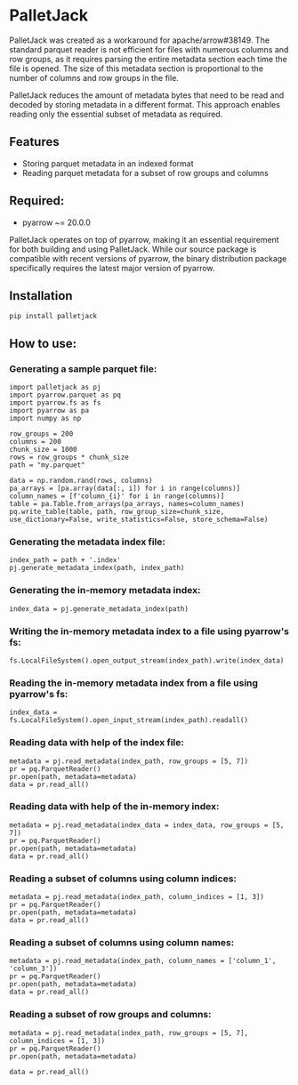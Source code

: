 # PalletJack
PalletJack was created as a workaround for apache/arrow#38149. The standard parquet reader is not efficient for files with numerous columns and row groups, as it requires parsing the entire metadata section each time the file is opened. The size of this metadata section is proportional to the number of columns and row groups in the file.

PalletJack reduces the amount of metadata bytes that need to be read and decoded by storing metadata in a different format. This approach enables reading only the essential subset of metadata as required.

## Features

- Storing parquet metadata in an indexed format
- Reading parquet metadata for a subset of row groups and columns

## Required:

- pyarrow  ~= 20.0.0
 
PalletJack operates on top of pyarrow, making it an essential requirement for both building and using PalletJack. While our source package is compatible with recent versions of pyarrow, the binary distribution package specifically requires the latest major version of pyarrow.

##  Installation

```
pip install palletjack
```

## How to use:


### Generating a sample parquet file:
```
import palletjack as pj
import pyarrow.parquet as pq
import pyarrow.fs as fs
import pyarrow as pa
import numpy as np

row_groups = 200
columns = 200
chunk_size = 1000
rows = row_groups * chunk_size
path = "my.parquet"

data = np.random.rand(rows, columns)
pa_arrays = [pa.array(data[:, i]) for i in range(columns)]
column_names = [f'column_{i}' for i in range(columns)]
table = pa.Table.from_arrays(pa_arrays, names=column_names)
pq.write_table(table, path, row_group_size=chunk_size, use_dictionary=False, write_statistics=False, store_schema=False)
```

### Generating the metadata index file:
```
index_path = path + '.index'
pj.generate_metadata_index(path, index_path)
```

### Generating the in-memory metadata index:
```
index_data = pj.generate_metadata_index(path)
```

### Writing the in-memory metadata index to a file using pyarrow's fs:
```
fs.LocalFileSystem().open_output_stream(index_path).write(index_data)
```

### Reading the in-memory metadata index from a file using pyarrow's fs:
```
index_data = fs.LocalFileSystem().open_input_stream(index_path).readall()
```

### Reading data with help of the index file:
```
metadata = pj.read_metadata(index_path, row_groups = [5, 7])
pr = pq.ParquetReader()
pr.open(path, metadata=metadata)
data = pr.read_all()
```

### Reading data with help of the in-memory index:
```
metadata = pj.read_metadata(index_data = index_data, row_groups = [5, 7])
pr = pq.ParquetReader()
pr.open(path, metadata=metadata)
data = pr.read_all()
```

### Reading a subset of columns using column indices:
```
metadata = pj.read_metadata(index_path, column_indices = [1, 3])
pr = pq.ParquetReader()
pr.open(path, metadata=metadata)
data = pr.read_all()
```

### Reading a subset of columns using column names:
```
metadata = pj.read_metadata(index_path, column_names = ['column_1', 'column_3'])
pr = pq.ParquetReader()
pr.open(path, metadata=metadata)
data = pr.read_all()
```

### Reading a subset of row groups and columns:
```
metadata = pj.read_metadata(index_path, row_groups = [5, 7], column_indices = [1, 3])
pr = pq.ParquetReader()
pr.open(path, metadata=metadata)

data = pr.read_all()
```
